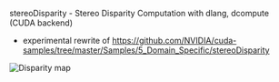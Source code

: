 stereoDisparity - Stereo Disparity Computation with dlang, dcompute (CUDA backend)

- experimental rewrite of https://github.com/NVIDIA/cuda-samples/tree/master/Samples/5_Domain_Specific/stereoDisparity

![Disparity map](disparity.png)